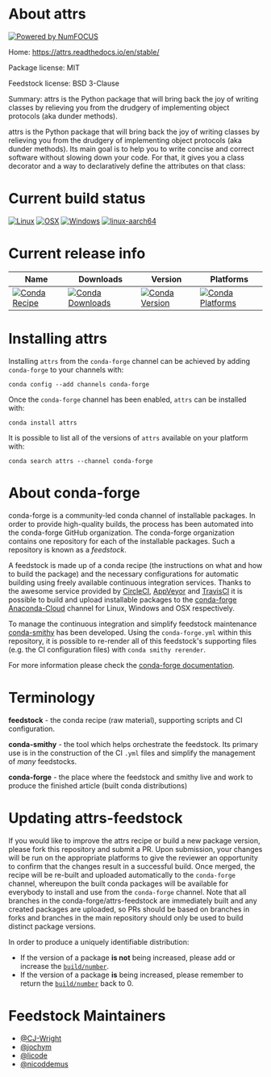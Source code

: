 About attrs
===========

[![Powered by NumFOCUS](https://img.shields.io/badge/powered%20by-NumFOCUS-orange.svg?style=flat&colorA=E1523D&colorB=007D8A)](http://numfocus.org)

Home: https://attrs.readthedocs.io/en/stable/

Package license: MIT

Feedstock license: BSD 3-Clause

Summary: attrs is the Python package that will bring back the joy of writing classes by relieving you from the drudgery of implementing object protocols (aka dunder methods).

attrs is the Python package that will bring back the joy of writing
classes by relieving you from the drudgery of implementing object
protocols (aka dunder methods). Its main goal is to help you to write
concise and correct software without slowing down your code. For that, it
gives you a class decorator and a way to declaratively define the
attributes on that class:


Current build status
====================

[![Linux](https://img.shields.io/circleci/project/github/conda-forge/attrs-feedstock/master.svg?label=Linux)](https://circleci.com/gh/conda-forge/attrs-feedstock)
[![OSX](https://img.shields.io/travis/conda-forge/attrs-feedstock/master.svg?label=macOS)](https://travis-ci.org/conda-forge/attrs-feedstock)
[![Windows](https://img.shields.io/appveyor/ci/conda-forge/attrs-feedstock/master.svg?label=Windows)](https://ci.appveyor.com/project/conda-forge/attrs-feedstock/branch/master)
[![linux-aarch64](https://img.shields.io/shippable/5c32ce7b3aeb3c070044c5f3/aarch64.svg?label=linux-aarch64)](https://app.shippable.com/github/Archiconda/attrs-feedstock)

Current release info
====================

| Name | Downloads | Version | Platforms |
| --- | --- | --- | --- |
| [![Conda Recipe](https://img.shields.io/badge/recipe-attrs-green.svg)](https://anaconda.org/conda-forge/attrs) | [![Conda Downloads](https://img.shields.io/conda/dn/conda-forge/attrs.svg)](https://anaconda.org/conda-forge/attrs) | [![Conda Version](https://img.shields.io/conda/vn/conda-forge/attrs.svg)](https://anaconda.org/conda-forge/attrs) | [![Conda Platforms](https://img.shields.io/conda/pn/conda-forge/attrs.svg)](https://anaconda.org/conda-forge/attrs) |

Installing attrs
================

Installing `attrs` from the `conda-forge` channel can be achieved by adding `conda-forge` to your channels with:

```
conda config --add channels conda-forge
```

Once the `conda-forge` channel has been enabled, `attrs` can be installed with:

```
conda install attrs
```

It is possible to list all of the versions of `attrs` available on your platform with:

```
conda search attrs --channel conda-forge
```


About conda-forge
=================

conda-forge is a community-led conda channel of installable packages.
In order to provide high-quality builds, the process has been automated into the
conda-forge GitHub organization. The conda-forge organization contains one repository
for each of the installable packages. Such a repository is known as a *feedstock*.

A feedstock is made up of a conda recipe (the instructions on what and how to build
the package) and the necessary configurations for automatic building using freely
available continuous integration services. Thanks to the awesome service provided by
[CircleCI](https://circleci.com/), [AppVeyor](https://www.appveyor.com/)
and [TravisCI](https://travis-ci.org/) it is possible to build and upload installable
packages to the [conda-forge](https://anaconda.org/conda-forge)
[Anaconda-Cloud](https://anaconda.org/) channel for Linux, Windows and OSX respectively.

To manage the continuous integration and simplify feedstock maintenance
[conda-smithy](https://github.com/conda-forge/conda-smithy) has been developed.
Using the ``conda-forge.yml`` within this repository, it is possible to re-render all of
this feedstock's supporting files (e.g. the CI configuration files) with ``conda smithy rerender``.

For more information please check the [conda-forge documentation](https://conda-forge.org/docs/).

Terminology
===========

**feedstock** - the conda recipe (raw material), supporting scripts and CI configuration.

**conda-smithy** - the tool which helps orchestrate the feedstock.
                   Its primary use is in the construction of the CI ``.yml`` files
                   and simplify the management of *many* feedstocks.

**conda-forge** - the place where the feedstock and smithy live and work to
                  produce the finished article (built conda distributions)


Updating attrs-feedstock
========================

If you would like to improve the attrs recipe or build a new
package version, please fork this repository and submit a PR. Upon submission,
your changes will be run on the appropriate platforms to give the reviewer an
opportunity to confirm that the changes result in a successful build. Once
merged, the recipe will be re-built and uploaded automatically to the
`conda-forge` channel, whereupon the built conda packages will be available for
everybody to install and use from the `conda-forge` channel.
Note that all branches in the conda-forge/attrs-feedstock are
immediately built and any created packages are uploaded, so PRs should be based
on branches in forks and branches in the main repository should only be used to
build distinct package versions.

In order to produce a uniquely identifiable distribution:
 * If the version of a package **is not** being increased, please add or increase
   the [``build/number``](https://conda.io/docs/user-guide/tasks/build-packages/define-metadata.html#build-number-and-string).
 * If the version of a package **is** being increased, please remember to return
   the [``build/number``](https://conda.io/docs/user-guide/tasks/build-packages/define-metadata.html#build-number-and-string)
   back to 0.

Feedstock Maintainers
=====================

* [@CJ-Wright](https://github.com/CJ-Wright/)
* [@jochym](https://github.com/jochym/)
* [@licode](https://github.com/licode/)
* [@nicoddemus](https://github.com/nicoddemus/)


